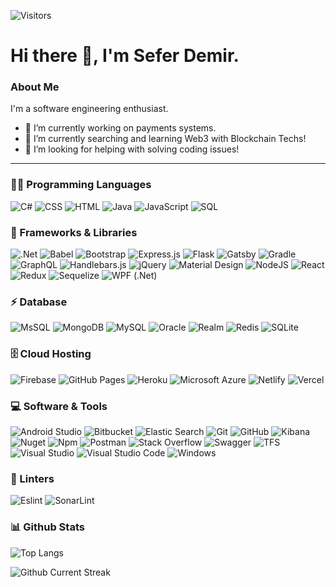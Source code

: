 ![Visitors](https://visitor-badge.laobi.icu/badge?page_id=seferdemir)

# Hi there 👋, I'm Sefer Demir. 

### About Me

I'm a software engineering enthusiast.


- 🔭 I’m currently working on payments systems.
- 🌱 I’m currently searching and learning Web3 with Blockchain Techs!
- 🤔 I’m looking for helping with solving coding issues!

<hr>

### 👨‍💻 Programming Languages

<p>
    <a>
    <img alt="C#" src="https://img.shields.io/badge/C%23%20-%23239120.svg?logo=c-sharp&logoColor=white">
    </a>
    <a>
    <img alt="CSS" src="https://img.shields.io/badge/CSS%20-%231572B6.svg?logo=css3&logoColor=white">
    </a>
    <a>
    <img alt="HTML" src="https://img.shields.io/badge/HTML%20-%23E34F26.svg?logo=html5&logoColor=white">
    </a>
    <a>
    <img alt="Java" src="https://img.shields.io/badge/-Java-ED8B00?logo=Java&logoColor=white">
    </a>
    <a>
    <img alt="JavaScript" src="https://img.shields.io/badge/JavaScript-323330?logo=javascript&logoColor=F7DF1E">
    </a>
    <a>
    <img alt="SQL" src="https://img.shields.io/badge/SQL%20-%23025E8C.svg?logo=amazon-dynamodb&logoColor=white">
    </a>
</p>

### 🧰 Frameworks & Libraries

<p>
    <a>
    <img alt=".Net" src="https://img.shields.io/badge/.NET-5C2D91?logo=.net">
    </a>
    <a>
    <img alt="Babel" src="https://img.shields.io/badge/Babel-F9DC3E?logo=babel&logoColor=white">
    </a>
    <a>
    <img alt="Bootstrap" src="https://img.shields.io/badge/Bootstrap-563D7C?logo=bootstrap&logoColor=white">
    </a>
    <a>
    <img alt="Express.js" src="https://img.shields.io/badge/Express.js%20-%23404d59.svg?logo=express">
    </a>
    <a>
    <img alt="Flask" src="https://img.shields.io/badge/Flask-000000?logo=flask">
    </a>
    <a>
    <img alt="Gatsby" src="https://img.shields.io/badge/Gatsby-663399?logo=gatsby">
    </a>
    <a>
    <img alt="Gradle" src="https://img.shields.io/badge/Gradle-02303A?logo=gradle">
    </a>
    <a>
    <img alt="GraphQL" src="https://img.shields.io/badge/GraphQL-E10098?logo=graphql" />
    <a>
    <a>
    <img alt="Handlebars.js" src="https://img.shields.io/badge/Handlebars.js-f0772b?logo=handlebarsdotjs&logoColor=white" />
    <a>
    <a>
    <img alt="jQuery" src="https://img.shields.io/badge/jQuery-0769AD?logo=jquery&logoColor=white" />
    <a>
    <a>
    <img alt="Material Design" src="https://img.shields.io/badge/Material%20Design%20-%230081CB.svg?logo=material-design&logoColor=white">
    </a>
    <a>
    <img alt="NodeJS" src="https://img.shields.io/badge/Node.js%20-%2343853D.svg?logo=node.js&logoColor=white">
    </a>
    <a>
    <img alt="React" src="https://img.shields.io/badge/React%20-%2320232a.svg?logo=react">
    </a>
    <a>
    <img alt="Redux" src="https://img.shields.io/badge/Redux-764ABC?logo=redux" />
    </a>
    <a>
    <img alt="Sequelize" src="https://img.shields.io/badge/Sequelize-52B0E7?logo=Sequelize&logoColor=white">
    </a>
    <a>
    <img alt="WPF (.Net)" src="https://img.shields.io/badge/WPF-5C2D91?logo=.net">
    </a>
  </a>
</p>

### ⚡ Database

<p>
    <a>
    <img alt="MsSQL" src ="https://img.shields.io/badge/Microsoft%20SQL%20Server-CC2927?&logo=microsoft%20sql%20server&logoColor=white">
    </a>
    <a>
    <img alt="MongoDB" src ="https://img.shields.io/badge/MongoDB-%234ea94b.svg?logo=mongodb&logoColor=white">
    </a>
    <a>
    <img alt="MySQL" src="https://img.shields.io/badge/MySQL-005C84?logo=mysql&logoColor=white">
    </a>
    <a>
    <img alt="Oracle" src="https://img.shields.io/badge/Oracle-F80000?logo=oracle&logoColor=black">
    </a>
    <a>
    <img alt="Realm" src="https://img.shields.io/badge/Realm-39477F?&logo=realm&logoColor=white">
    </a>
    <a>
    <img alt="Redis" src="https://img.shields.io/badge/Redis-CC0000.svg?&logo=redis&logoColor=white">
    </a>
    <a>
    <img alt="SQLite" src ="https://img.shields.io/badge/SQLite-%2307405e.svg?logo=sqlite&logoColor=white">
    </a>
</p>

### 🗄️ Cloud Hosting

<p>
    <a>
    <img alt="Firebase" src ="https://img.shields.io/badge/-Firebase-FFCA28?&logo=firebase&logoColor=black">
    </a>
    <a>
    <img alt="GitHub Pages" src="https://img.shields.io/badge/GitHub%20Pages-%23327FC7.svg?logo=github&logoColor=white">
    </a>
    <a>
    <img alt="Heroku" src="https://img.shields.io/badge/Heroku-430098?logo=heroku&logoColor=white">
    </a>
    <a>
    <img alt="Microsoft Azure" src ="https://img.shields.io/badge/Microsoft%20Azure-0089D6?&logo=microsoft-azure&logoColor=ffffff">
    </a>
    <a>
    <img alt="Netlify" src="https://img.shields.io/badge/Netlify-00C7B7?logo=netlify&logoColor=white">
    </a>
    <a>
    <img alt="Vercel" src="https://img.shields.io/badge/Vercel-000000?logo=vercel&logoColor=white">
    </a>
</p>

### 💻 Software & Tools

<p>
    <a>
    <img alt="Android Studio" src="https://img.shields.io/badge/Android_Studio-3DDC84?logo=android-studio&logoColor=white">
    </a>
    <a>
    <img alt="Bitbucket" src="https://img.shields.io/badge/Bitbucket-330F63?logo=bitbucket&logoColor=white">
    </a>
    <a>
    <img alt="Elastic Search" src="https://img.shields.io/badge/Elastic_Search-005571?logo=elasticsearch&logoColor=white">
    </a>
    <a>
    <img alt="Git" src="https://img.shields.io/badge/Git%20-%23F05033.svg?logo=git&logoColor=white">
    </a>
    <a>
    <img alt="GitHub" src="https://img.shields.io/badge/-GitHub-05122A?logo=github">
    </a>
    <a>
    <img alt="Kibana" src="https://img.shields.io/badge/Kibana-005571?logo=Kibana&logoColor=white">
    </a>
    <a>
    <img alt="Nuget" src="https://img.shields.io/badge/NuGet-004880?logo=nuget">
    </a>
    <a>
    <img alt="Npm" src="https://img.shields.io/badge/-NPM-CB3837?&logo=npm">
    </a>
    <a>
    <img alt="Postman" src="https://img.shields.io/badge/Postman-FF6C37?logo=postman&logoColor=white">
    </a>
    <a>
    <img alt="Stack Overflow" src="https://img.shields.io/badge/-Stack%20Overflow-FE7A16?logo=stack-overflow&logoColor=white">
    </a>
    <a>
    <img alt="Swagger" src="https://img.shields.io/badge/Swagger-85EA2D?logo=Swagger&logoColor=black" />
    </a>
    <a>
    <img alt="TFS" src="https://img.shields.io/badge/TFS-0085cf?style=flat&logo=tfs&logoColor=white" />
    </a>
    <a>
    <img alt="Visual Studio" src="https://img.shields.io/badge/Visual_Studio-5C2D91?logo=visual%20studio&logoColor=white">
    </a> 
    <a>
    <img alt="Visual Studio Code" src="https://img.shields.io/badge/Visual%20Studio%20Code-0078d7.svg?logo=visual-studio-code&logoColor=white">
    </a>
    <a>
    <img alt="Windows" src="https://img.shields.io/badge/Windows-0078D6?&logo=windows&logoColor=white">
    </a>
</p>


### 🧐 Linters

<p>
    <a>
    <img alt="Eslint" src ="https://img.shields.io/badge/Eslint-3A33D1?logo=eslint&logoColor=white">
    </a>
    <a>
    <img alt="SonarLint" src="https://img.shields.io/badge/SonarLint-CB2029?logo=sonarlint&logoColor=white">
    </a>
</p>


### 📊 Github Stats

![Top Langs](https://github-readme-stats.vercel.app/api/top-langs/?username=seferdemir&langs_count=8&layout=compact&hide_border=true&show_icons=true&theme=dark)

![Github Current Streak](https://github-readme-streak-stats.herokuapp.com/?user=seferdemir&show_icons=true&theme=dark) 
